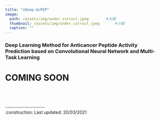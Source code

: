 ```yaml
---
title: "xDeep-AcPEP"
image: 
  path: /assets/img/under_cstruct.jpeg        #大图
  thumbnail: /assets/img/under_cstruct.jpeg       #小图
  caption: ""
---
```


### Deep Learning Method for Anticancer Peptide Activity Prediction based on Convolutional Neural Network and Multi-Task Learning


# COMING SOON


<br/>
<br/>
<br/>
--------------------<br/>
:construction: Last updated: 20/03/2021
